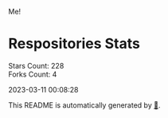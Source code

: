 Me!

# Respositories Stats
Stars Count: 228  
Forks Count: 4

2023-03-11 00:08:28  

This README is automatically generated by [🐰](https://github.com/rnitta/rnitta).
